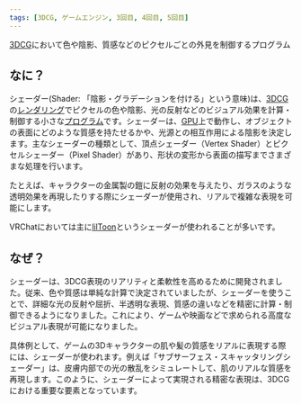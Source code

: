 ```yaml
---
tags: [3DCG, ゲームエンジン, 3回目, 4回目, 5回目]
---
```


[3DCG](../数字・記号/3DCG)において色や陰影、質感などのピクセルごとの外見を制御するプログラム

## なに？

シェーダー(Shader: 「陰影・グラデーションを付ける」という意味)は、[3DCG](../数字・記号/3DCG)の[レンダリング](../PQR/Rendering)でピクセルの色や陰影、光の反射などのビジュアル効果を計算・制御する小さな[プログラム](../は行/プログラム)です。シェーダーは、[GPU](../GHI/GPU)上で動作し、オブジェクトの表面にどのような質感を持たせるかや、光源との相互作用による陰影を決定します。主なシェーダーの種類として、頂点シェーダー（Vertex Shader）とピクセルシェーダー（Pixel Shader）があり、形状の変形から表面の描写までさまざまな処理を行います。

たとえば、キャラクターの金属製の鎧に反射の効果を与えたり、ガラスのような透明効果を再現したりする際にシェーダーが使用され、リアルで複雑な表現を可能にします。

VRChatにおいては主に[lilToon](../JKL/lilToon)というシェーダーが使われることが多いです。

## なぜ？

シェーダーは、3DCG表現のリアリティと柔軟性を高めるために開発されました。従来、色や質感は単純な計算で決定されていましたが、シェーダーを使うことで、詳細な光の反射や屈折、半透明な表現、質感の違いなどを精密に計算・制御できるようになりました。これにより、ゲームや映画などで求められる高度なビジュアル表現が可能になりました。

具体例として、ゲームの3Dキャラクターの肌や髪の質感をリアルに表現する際には、シェーダーが使われます。例えば「サブサーフェス・スキャッタリングシェーダー」は、皮膚内部での光の散乱をシミュレートして、肌のリアルな質感を再現します。このように、シェーダーによって実現される精密な表現は、3DCGにおける重要な要素となっています。
